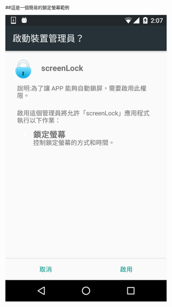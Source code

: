 ##這是一個簡易的鎖定螢幕範例

![image](https://github.com/donnolove/screenLock/blob/master/wiki/pic/device-2016-05-08-140824.png?raw=true)